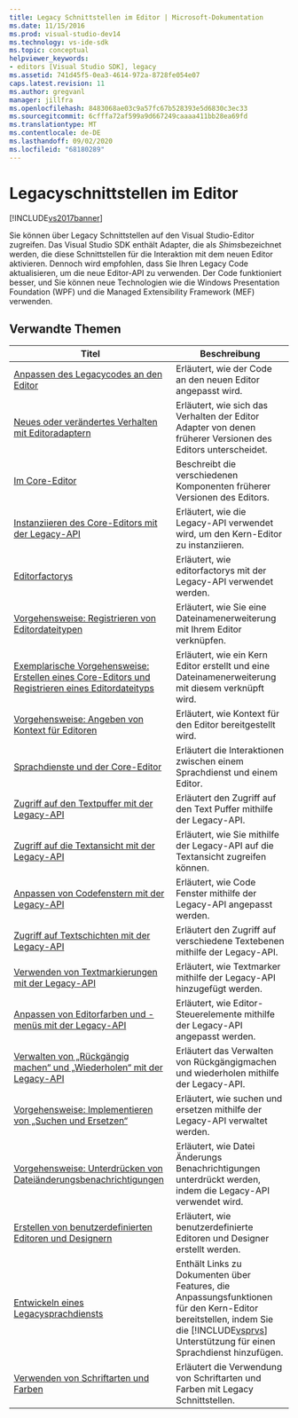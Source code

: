 ```yaml
---
title: Legacy Schnittstellen im Editor | Microsoft-Dokumentation
ms.date: 11/15/2016
ms.prod: visual-studio-dev14
ms.technology: vs-ide-sdk
ms.topic: conceptual
helpviewer_keywords:
- editors [Visual Studio SDK], legacy
ms.assetid: 741d45f5-0ea3-4614-972a-8728fe054e07
caps.latest.revision: 11
ms.author: gregvanl
manager: jillfra
ms.openlocfilehash: 8483068ae03c9a57fc67b528393e5d6830c3ec33
ms.sourcegitcommit: 6cfffa72af599a9d667249caaaa411bb28ea69fd
ms.translationtype: MT
ms.contentlocale: de-DE
ms.lasthandoff: 09/02/2020
ms.locfileid: "68180289"
---
```

# <a name="legacy-interfaces-in-the-editor"></a>Legacyschnittstellen im Editor
[!INCLUDE[vs2017banner](../includes/vs2017banner.md)]

Sie können über Legacy Schnittstellen auf den Visual Studio-Editor zugreifen. Das Visual Studio SDK enthält Adapter, die als *Shims*bezeichnet werden, die diese Schnittstellen für die Interaktion mit dem neuen Editor aktivieren. Dennoch wird empfohlen, dass Sie Ihren Legacy Code aktualisieren, um die neue Editor-API zu verwenden. Der Code funktioniert besser, und Sie können neue Technologien wie die Windows Presentation Foundation (WPF) und die Managed Extensibility Framework (MEF) verwenden.  
  
## <a name="related-topics"></a>Verwandte Themen  
  
|Titel|Beschreibung|  
|-----------|-----------------|  
|[Anpassen des Legacycodes an den Editor](../extensibility/adapting-legacy-code-to-the-editor.md)|Erläutert, wie der Code an den neuen Editor angepasst wird.|  
|[Neues oder verändertes Verhalten mit Editoradaptern](../extensibility/new-or-changed-behavior-with-editor-adapters.md)|Erläutert, wie sich das Verhalten der Editor Adapter von denen früherer Versionen des Editors unterscheidet.|  
|[Im Core-Editor](../extensibility/inside-the-core-editor.md)|Beschreibt die verschiedenen Komponenten früherer Versionen des Editors.|  
|[Instanziieren des Core-Editors mit der Legacy-API](../extensibility/instantiating-the-core-editor-by-using-the-legacy-api.md)|Erläutert, wie die Legacy-API verwendet wird, um den Kern-Editor zu instanziieren.|  
|[Editorfactorys](../extensibility/editor-factories.md)|Erläutert, wie editorfactorys mit der Legacy-API verwendet werden.|  
|[Vorgehensweise: Registrieren von Editordateitypen](../extensibility/how-to-register-editor-file-types.md)|Erläutert, wie Sie eine Dateinamenerweiterung mit Ihrem Editor verknüpfen.|  
|[Exemplarische Vorgehensweise: Erstellen eines Core-Editors und Registrieren eines Editordateityps](../extensibility/walkthrough-creating-a-core-editor-and-registering-an-editor-file-type.md)|Erläutert, wie ein Kern Editor erstellt und eine Dateinamenerweiterung mit diesem verknüpft wird.|  
|[Vorgehensweise: Angeben von Kontext für Editoren](../extensibility/how-to-provide-context-for-editors.md)|Erläutert, wie Kontext für den Editor bereitgestellt wird.|  
|[Sprachdienste und der Core-Editor](../extensibility/language-services-and-the-core-editor.md)|Erläutert die Interaktionen zwischen einem Sprachdienst und einem Editor.|  
|[Zugriff auf den Textpuffer mit der Legacy-API](../extensibility/accessing-the-text-buffer-by-using-the-legacy-api.md)|Erläutert den Zugriff auf den Text Puffer mithilfe der Legacy-API.|  
|[Zugriff auf die Textansicht mit der Legacy-API](../extensibility/accessing-thetext-view-by-using-the-legacy-api.md)|Erläutert, wie Sie mithilfe der Legacy-API auf die Textansicht zugreifen können.|  
|[Anpassen von Codefenstern mit der Legacy-API](../extensibility/customizing-code-windows-by-using-the-legacy-api.md)|Erläutert, wie Code Fenster mithilfe der Legacy-API angepasst werden.|  
|[Zugriff auf Textschichten mit der Legacy-API](../extensibility/accessing-text-layers-by-using-the-legacy-api.md)|Erläutert den Zugriff auf verschiedene Textebenen mithilfe der Legacy-API.|  
|[Verwenden von Textmarkierungen mit der Legacy-API](../extensibility/using-text-markers-with-the-legacy-api.md)|Erläutert, wie Textmarker mithilfe der Legacy-API hinzugefügt werden.|  
|[Anpassen von Editorfarben und -menüs mit der Legacy-API](../extensibility/customizing-editor-controls-and-menus-by-using-the-legacy-api.md)|Erläutert, wie Editor-Steuerelemente mithilfe der Legacy-API angepasst werden.|  
|[Verwalten von „Rückgängig machen“ und „Wiederholen“ mit der Legacy-API](../extensibility/managing-undo-and-redo-by-using-the-legacy-api.md)|Erläutert das Verwalten von Rückgängigmachen und wiederholen mithilfe der Legacy-API.|  
|[Vorgehensweise: Implementieren von „Suchen und Ersetzen“](../extensibility/how-to-implement-the-find-and-replace-mechanism.md)|Erläutert, wie suchen und ersetzen mithilfe der Legacy-API verwaltet werden.|  
|[Vorgehensweise: Unterdrücken von Dateiänderungsbenachrichtigungen](../extensibility/how-to-suppress-file-change-notifications.md)|Erläutert, wie Datei Änderungs Benachrichtigungen unterdrückt werden, indem die Legacy-API verwendet wird.|  
|[Erstellen von benutzerdefinierten Editoren und Designern](../extensibility/creating-custom-editors-and-designers.md)|Erläutert, wie benutzerdefinierte Editoren und Designer erstellt werden.|  
|[Entwickeln eines Legacysprachdiensts](../extensibility/internals/developing-a-legacy-language-service.md)|Enthält Links zu Dokumenten über Features, die Anpassungsfunktionen für den Kern-Editor bereitstellen, indem Sie die [!INCLUDE[vsprvs](../includes/vsprvs-md.md)] Unterstützung für einen Sprachdienst hinzufügen.|  
|[Verwenden von Schriftarten und Farben](../extensibility/using-fonts-and-colors.md)|Erläutert die Verwendung von Schriftarten und Farben mit Legacy Schnittstellen.|
